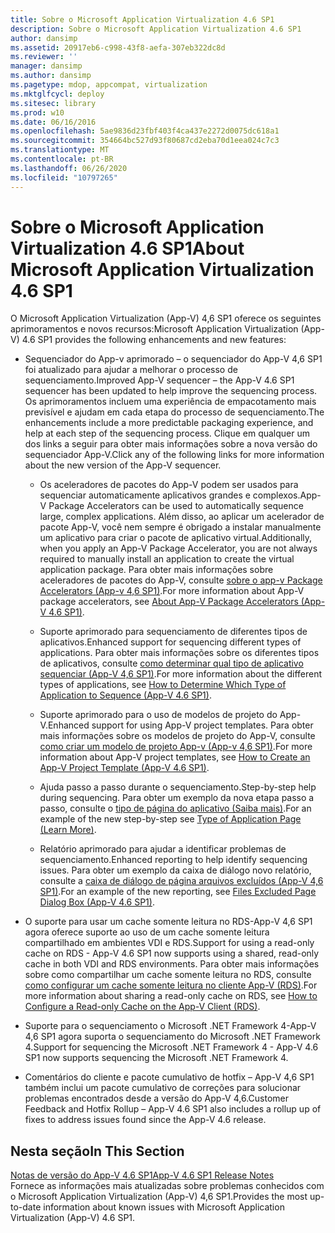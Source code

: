 ```yaml
---
title: Sobre o Microsoft Application Virtualization 4.6 SP1
description: Sobre o Microsoft Application Virtualization 4.6 SP1
author: dansimp
ms.assetid: 20917eb6-c998-43f8-aefa-307eb322dc8d
ms.reviewer: ''
manager: dansimp
ms.author: dansimp
ms.pagetype: mdop, appcompat, virtualization
ms.mktglfcycl: deploy
ms.sitesec: library
ms.prod: w10
ms.date: 06/16/2016
ms.openlocfilehash: 5ae9836d23fbf403f4ca437e2272d0075dc618a1
ms.sourcegitcommit: 354664bc527d93f80687cd2eba70d1eea024c7c3
ms.translationtype: MT
ms.contentlocale: pt-BR
ms.lasthandoff: 06/26/2020
ms.locfileid: "10797265"
---
```

# <span data-ttu-id="de7c1-103">Sobre o Microsoft Application Virtualization 4.6 SP1</span><span class="sxs-lookup"><span data-stu-id="de7c1-103">About Microsoft Application Virtualization 4.6 SP1</span></span>


<span data-ttu-id="de7c1-104">O Microsoft Application Virtualization (App-V) 4,6 SP1 oferece os seguintes aprimoramentos e novos recursos:</span><span class="sxs-lookup"><span data-stu-id="de7c1-104">Microsoft Application Virtualization (App-V) 4.6 SP1 provides the following enhancements and new features:</span></span>

-   <span data-ttu-id="de7c1-105">Sequenciador do App-v aprimorado – o sequenciador do App-V 4,6 SP1 foi atualizado para ajudar a melhorar o processo de sequenciamento.</span><span class="sxs-lookup"><span data-stu-id="de7c1-105">Improved App-V sequencer – the App-V 4.6 SP1 sequencer has been updated to help improve the sequencing process.</span></span> <span data-ttu-id="de7c1-106">Os aprimoramentos incluem uma experiência de empacotamento mais previsível e ajudam em cada etapa do processo de sequenciamento.</span><span class="sxs-lookup"><span data-stu-id="de7c1-106">The enhancements include a more predictable packaging experience, and help at each step of the sequencing process.</span></span> <span data-ttu-id="de7c1-107">Clique em qualquer um dos links a seguir para obter mais informações sobre a nova versão do sequenciador App-V.</span><span class="sxs-lookup"><span data-stu-id="de7c1-107">Click any of the following links for more information about the new version of the App-V sequencer.</span></span>

    -   <span data-ttu-id="de7c1-108">Os aceleradores de pacotes do App-V podem ser usados para sequenciar automaticamente aplicativos grandes e complexos.</span><span class="sxs-lookup"><span data-stu-id="de7c1-108">App-V Package Accelerators can be used to automatically sequence large, complex applications.</span></span> <span data-ttu-id="de7c1-109">Além disso, ao aplicar um acelerador de pacote App-V, você nem sempre é obrigado a instalar manualmente um aplicativo para criar o pacote de aplicativo virtual.</span><span class="sxs-lookup"><span data-stu-id="de7c1-109">Additionally, when you apply an App-V Package Accelerator, you are not always required to manually install an application to create the virtual application package.</span></span> <span data-ttu-id="de7c1-110">Para obter mais informações sobre aceleradores de pacotes do App-V, consulte [sobre o app-v Package Accelerators (App-v 4,6 SP1)](about-app-v-package-accelerators--app-v-46-sp1-.md).</span><span class="sxs-lookup"><span data-stu-id="de7c1-110">For more information about App-V package accelerators, see [About App-V Package Accelerators (App-V 4.6 SP1)](about-app-v-package-accelerators--app-v-46-sp1-.md).</span></span>

    -   <span data-ttu-id="de7c1-111">Suporte aprimorado para sequenciamento de diferentes tipos de aplicativos.</span><span class="sxs-lookup"><span data-stu-id="de7c1-111">Enhanced support for sequencing different types of applications.</span></span> <span data-ttu-id="de7c1-112">Para obter mais informações sobre os diferentes tipos de aplicativos, consulte [como determinar qual tipo de aplicativo sequenciar (App-V 4,6 SP1)](how-to-determine-which-type-of-application-to-sequence---app-v-46-sp1-.md).</span><span class="sxs-lookup"><span data-stu-id="de7c1-112">For more information about the different types of applications, see [How to Determine Which Type of Application to Sequence (App-V 4.6 SP1)](how-to-determine-which-type-of-application-to-sequence---app-v-46-sp1-.md).</span></span>

    -   <span data-ttu-id="de7c1-113">Suporte aprimorado para o uso de modelos de projeto do App-V.</span><span class="sxs-lookup"><span data-stu-id="de7c1-113">Enhanced support for using App-V project templates.</span></span> <span data-ttu-id="de7c1-114">Para obter mais informações sobre os modelos de projeto do App-V, consulte [como criar um modelo de projeto App-v (App-v 4,6 SP1)](how-to-create-an-app-v-project-template--app-v-46-sp1-.md).</span><span class="sxs-lookup"><span data-stu-id="de7c1-114">For more information about App-V project templates, see [How to Create an App-V Project Template (App-V 4.6 SP1)](how-to-create-an-app-v-project-template--app-v-46-sp1-.md).</span></span>

    -   <span data-ttu-id="de7c1-115">Ajuda passo a passo durante o sequenciamento.</span><span class="sxs-lookup"><span data-stu-id="de7c1-115">Step-by-step help during sequencing.</span></span> <span data-ttu-id="de7c1-116">Para obter um exemplo da nova etapa passo a passo, consulte o [tipo de página do aplicativo (Saiba mais)](type-of-application-page--learn-more-.md).</span><span class="sxs-lookup"><span data-stu-id="de7c1-116">For an example of the new step-by-step see [Type of Application Page (Learn More)](type-of-application-page--learn-more-.md).</span></span>

    -   <span data-ttu-id="de7c1-117">Relatório aprimorado para ajudar a identificar problemas de sequenciamento.</span><span class="sxs-lookup"><span data-stu-id="de7c1-117">Enhanced reporting to help identify sequencing issues.</span></span> <span data-ttu-id="de7c1-118">Para obter um exemplo da caixa de diálogo novo relatório, consulte a [caixa de diálogo de página arquivos excluídos (App-V 4,6 SP1)](files-excluded-page-dialog-box--app-v-46-sp1-.md).</span><span class="sxs-lookup"><span data-stu-id="de7c1-118">For an example of the new reporting, see [Files Excluded Page Dialog Box (App-V 4.6 SP1)](files-excluded-page-dialog-box--app-v-46-sp1-.md).</span></span>

-   <span data-ttu-id="de7c1-119">O suporte para usar um cache somente leitura no RDS-App-V 4,6 SP1 agora oferece suporte ao uso de um cache somente leitura compartilhado em ambientes VDI e RDS.</span><span class="sxs-lookup"><span data-stu-id="de7c1-119">Support for using a read-only cache on RDS - App-V 4.6 SP1 now supports using a shared, read-only cache in both VDI and RDS environments.</span></span> <span data-ttu-id="de7c1-120">Para obter mais informações sobre como compartilhar um cache somente leitura no RDS, consulte [como configurar um cache somente leitura no cliente App-V (RDS)](how-to-configure-a-read-only-cache-on-the-app-v-client--rds--sp1.md).</span><span class="sxs-lookup"><span data-stu-id="de7c1-120">For more information about sharing a read-only cache on RDS, see [How to Configure a Read-only Cache on the App-V Client (RDS)](how-to-configure-a-read-only-cache-on-the-app-v-client--rds--sp1.md).</span></span>

-   <span data-ttu-id="de7c1-121">Suporte para o sequenciamento o Microsoft .NET Framework 4-App-V 4,6 SP1 agora suporta o sequenciamento do Microsoft .NET Framework 4.</span><span class="sxs-lookup"><span data-stu-id="de7c1-121">Support for sequencing the Microsoft .NET Framework 4 - App-V 4.6 SP1 now supports sequencing the Microsoft .NET Framework 4.</span></span>

-   <span data-ttu-id="de7c1-122">Comentários do cliente e pacote cumulativo de hotfix – App-V 4,6 SP1 também inclui um pacote cumulativo de correções para solucionar problemas encontrados desde a versão do App-V 4,6.</span><span class="sxs-lookup"><span data-stu-id="de7c1-122">Customer Feedback and Hotfix Rollup – App-V 4.6 SP1 also includes a rollup up of fixes to address issues found since the App-V 4.6 release.</span></span>

## <span data-ttu-id="de7c1-123">Nesta seção</span><span class="sxs-lookup"><span data-stu-id="de7c1-123">In This Section</span></span>


<a href="" id="app-v-4-6-sp1-release-notes"></a>[<span data-ttu-id="de7c1-124">Notas de versão do App-V 4.6 SP1</span><span class="sxs-lookup"><span data-stu-id="de7c1-124">App-V 4.6 SP1 Release Notes</span></span>](app-v-46-sp1-release-notes.md)  
<span data-ttu-id="de7c1-125">Fornece as informações mais atualizadas sobre problemas conhecidos com o Microsoft Application Virtualization (App-V) 4,6 SP1.</span><span class="sxs-lookup"><span data-stu-id="de7c1-125">Provides the most up-to-date information about known issues with Microsoft Application Virtualization (App-V) 4.6 SP1.</span></span>

 

 





